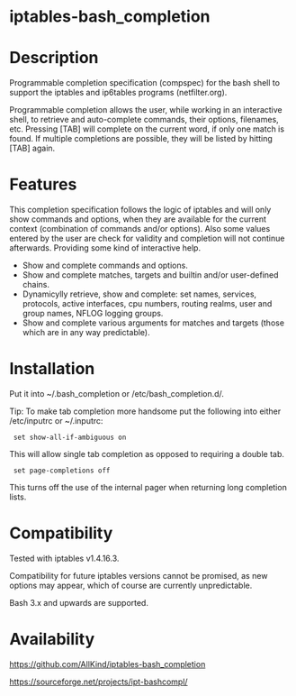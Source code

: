 iptables-bash_completion
==


Description
===========

Programmable completion specification (compspec) for the bash shell to support the iptables and ip6tables programs (netfilter.org).


Programmable completion allows the user, while working in an interactive shell, to retrieve and auto-complete commands,
their options, filenames, etc.
Pressing [TAB] will complete on the current word, if only one match is found.
If multiple completions are possible, they will be listed by hitting [TAB] again.


Features
========

This completion specification follows the logic of iptables and will only show commands and options, 
when they are available for the current context (combination of commands and/or options).
Also some values entered by the user are check for validity and completion will not continue afterwards.
Providing some kind of interactive help.

- Show and complete commands and options.
- Show and complete matches, targets and builtin and/or user-defined chains.
- Dynamicylly retrieve, show and complete:
	set names, services, protocols, active interfaces, cpu numbers, routing realms, user and group names, NFLOG logging groups.
- Show and complete various arguments for matches and targets (those which are in any way predictable).


Installation
============

Put it into ~/.bash_completion or /etc/bash_completion.d/.

Tip: To make tab completion more handsome put the following into either /etc/inputrc or ~/.inputrc:

     set show-all-if-ambiguous on

This will allow single tab completion as opposed to requiring a double tab.

     set page-completions off

This turns off the use of the internal pager when returning long completion lists.


Compatibility
=============

Tested with iptables v1.4.16.3.

Compatibility for future iptables versions cannot be promised, as new options may appear, 
which of course are currently unpredictable.

Bash 3.x and upwards are supported.


Availability
============

https://github.com/AllKind/iptables-bash_completion

https://sourceforge.net/projects/ipt-bashcompl/
